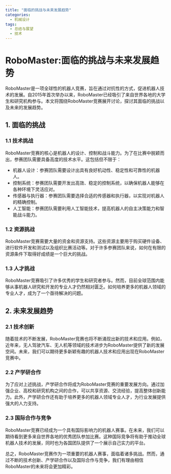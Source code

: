 ```yaml
---  
title: "面临的挑战与未来发展趋势"  
categories:  
  - 机械设计  
tags: 
  - 总结与展望 
  - 技术  
---  
```


# RoboMaster:面临的挑战与未来发展趋势

RoboMaster是一项全球性的机器人竞赛，旨在通过对抗性的方式，促进机器人技术的发展。自2015年首次举办以来，RoboMaster已经吸引了来自世界各地的大学生和研究机构参与。本文将围绕RoboMaster竞赛展开讨论，探讨其面临的挑战以及未来的发展趋势。

## 1. 面临的挑战

### 1.1 技术挑战

RoboMaster竞赛的核心是机器人的设计、控制和战斗能力。为了在比赛中脱颖而出，参赛团队需要具备高度的技术水平。这包括但不限于：

- 机器人设计：参赛团队需要设计出具有良好机动性、稳定性和可靠性的机器人。
- 控制系统：参赛团队需要开发出高效、稳定的控制系统，以确保机器人能够在各种环境下灵活应对。
- 传感器与执行器：参赛团队需要选择合适的传感器和执行器，以实现对机器人的精确控制。
- 人工智能：参赛团队需要利用人工智能技术，提高机器人的自主决策能力和智能战斗能力。

### 1.2 资源挑战

RoboMaster竞赛需要大量的资金和资源支持。这些资源主要用于购买硬件设备、进行软件开发和测试以及组织比赛活动等。对于许多参赛团队来说，如何在有限的资源条件下取得好成绩是一个巨大的挑战。

### 1.3 人才挑战

RoboMaster竞赛吸引了许多优秀的学生和研究者参与。然而，目前全球范围内能够从事机器人研究和开发的专业人才仍然相对匮乏。如何培养更多的机器人领域的专业人才，成为了一个亟待解决的问题。

## 2. 未来发展趋势

### 2.1 技术创新

随着技术的不断发展，RoboMaster竞赛也将不断涌现出新的技术和应用。例如，近年来，无人驾驶汽车、无人机等领域的技术进步为RoboMaster提供了新的发展空间。未来，我们可以期待更多新颖有趣的机器人技术和应用出现在RoboMaster竞赛中。

### 2.2 产学研合作

为了应对上述挑战，产学研合作将成为RoboMaster竞赛的重要发展方向。通过加强企业、高校和研究机构之间的合作，可以共享资源、交流经验，提高整体创新能力。此外，产学研合作还有助于培养更多的机器人领域专业人才，为行业发展提供强大的人力支持。

### 2.3 国际合作与竞争

RoboMaster竞赛已经成为一个具有国际影响力的机器人赛事。在未来，我们可以期待看到更多来自世界各地的优秀团队参加比赛。这种国际竞争将有助于推动全球机器人技术的发展，同时也为各国团队提供了一个展示自己实力的平台。

总之，RoboMaster竞赛作为一项重要的机器人赛事，面临着诸多挑战。然而，通过不断的技术创新、产学研合作以及国际合作与竞争，我们有理由相信RoboMaster的未来将会更加精彩。 
